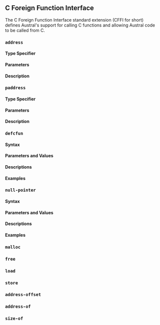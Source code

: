## C Foreign Function Interface

The C Foreign Function Interface standard extension (CFFI for short) defines
Austral's support for calling C functions and allowing Austral code to be called
from C.

### `address`

#### Type Specifier

#### Parameters

#### Description

### `paddress`

#### Type Specifier

#### Parameters

#### Description

### `defcfun`

#### Syntax

#### Parameters and Values

#### Descriptions

#### Examples

### `null-pointer`

#### Syntax

#### Parameters and Values

#### Descriptions

#### Examples

### `malloc`

### `free`

### `load`

### `store`

### `address-offset`

### `address-of`

### `size-of`
